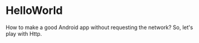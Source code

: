 # HelloWorld

How to make a good Android app without requesting the network? 
So, let's play with Http.
